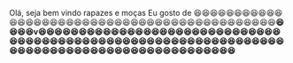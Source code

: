 Olá, seja bem vindo rapazes e moças 
Eu gosto de 😆😆😆😆😆😆😆😆😆😆😆😆😆😆😆😆😆😆😆😆😆😆😆😆😆😆😆😆😆😆😆😆😆😆😆😆😆😆😆😆😆😆😆😆**😆😆😆😆v😆😆😆😆😆😆😆😆😆😆😆😆😆😆😆😆😆😆😆😆😆😆😆😆😆😆😆😆😆😆😆😆😆😆😆😆😆😆😆😆😆😆😆😆😆😆😆😆😆😆😆😆😆😆😆😆😆😆😆😆😆😆😆😆😆😆😆😆😆😆😆😆😆😆😆😆😆😆😆😆😆😆😆😆😆😆😆😆😆😆😆😆**
